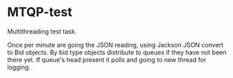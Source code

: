 # MTQP-test
Multithreading test task.

Once per minute are going the JSON reading, using Jackson JSON convert to Bid objects. 
By bid type objects distribute to queues if they have not been there yet. 
If queue's head present it polls and going to new thread for logging.
